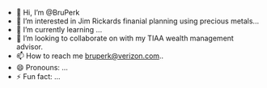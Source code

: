 - 👋 Hi, I’m @BruPerk
- 👀 I’m interested in Jim Rickards finanial planning using precious metals...
- 🌱 I’m currently learning ...
- 💞️ I’m looking to collaborate on with my TIAA wealth management advisor.
- 📫 How to reach me bruperk@verizon.com..
- 😄 Pronouns: ...
- ⚡ Fun fact: ...

<!---
BruPerk/BruPerk is a ✨ special ✨ repository because its `README.md` (this file) appears on your GitHub profile.
You can click the Preview link to take a look at your changes.
--->
